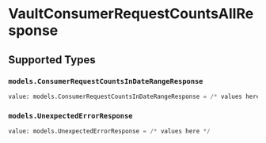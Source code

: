 # VaultConsumerRequestCountsAllResponse


## Supported Types

### `models.ConsumerRequestCountsInDateRangeResponse`

```python
value: models.ConsumerRequestCountsInDateRangeResponse = /* values here */
```

### `models.UnexpectedErrorResponse`

```python
value: models.UnexpectedErrorResponse = /* values here */
```

